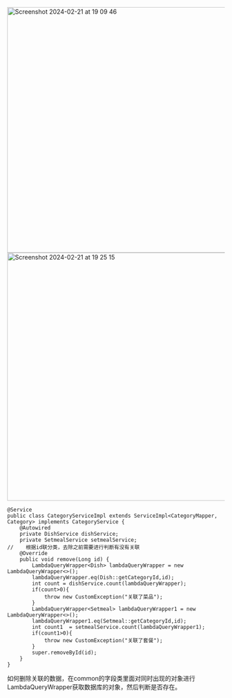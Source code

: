 <img width="569" alt="Screenshot 2024-02-21 at 19 09 46" src="https://github.com/xkong-study/reggie_delivery_note/assets/100473178/9b2cd456-7733-4daa-8650-0e5ec9beb97d">

<img width="575" alt="Screenshot 2024-02-21 at 19 25 15" src="https://github.com/xkong-study/reggie_delivery_note/assets/100473178/d332898a-73c0-4215-8a2a-15c16ba3abcc">

```code
@Service
public class CategoryServiceImpl extends ServiceImpl<CategoryMapper, Category> implements CategoryService {
    @Autowired
    private DishService dishService;
    private SetmealService setmealService;
//    根据id联分类，去除之前需要进行判断有没有关联
    @Override
    public void remove(Long id) {
        LambdaQueryWrapper<Dish> lambdaQueryWrapper = new LambdaQueryWrapper<>();
        lambdaQueryWrapper.eq(Dish::getCategoryId,id);
        int count = dishService.count(lambdaQueryWrapper);
        if(count>0){
            throw new CustomException("关联了菜品");
        }
        LambdaQueryWrapper<Setmeal> lambdaQueryWrapper1 = new LambdaQueryWrapper<>();
        lambdaQueryWrapper1.eq(Setmeal::getCategoryId,id);
        int count1  = setmealService.count(lambdaQueryWrapper1);
        if(count1>0){
            throw new CustomException("关联了套餐");
        }
        super.removeById(id);
    }
}
```

如何删除关联的数据，在common的字段类里面对同时出现的对象进行LambdaQueryWrapper获取数据库的对象，然后判断是否存在。   
